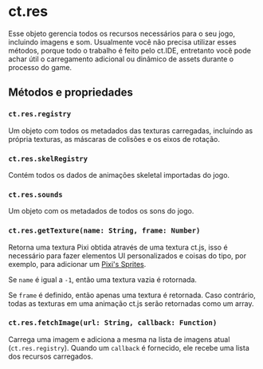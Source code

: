 # ct.res

Esse objeto gerencia todos os recursos necessários para o seu jogo, incluindo imagens e som. Usualmente você não precisa utilizar esses métodos, porque todo o trabalho é feito pelo ct.IDE, entretanto você pode achar útil o carregamento adicional ou dinâmico de assets durante o processo do game.

## Métodos e propriedades

### `ct.res.registry`

 Um objeto com todos os metadados das texturas carregadas, incluíndo as própria texturas, as máscaras de colisões e os eixos de rotação.

### `ct.res.skelRegistry`

Contém todos os dados de animações skeletal importadas do jogo.

### `ct.res.sounds`

Um objeto com os metadados de todos os sons do jogo.

### `ct.res.getTexture(name: String, frame: Number)`

Retorna uma textura Pixi obtida através de uma textura ct.js, isso é necessário para fazer elementos UI personalizados e coisas do tipo, por exemplo, para adicionar um [Pixi's Sprites](http://pixijs.download/release/docs/PIXI.Sprite.html).

Se `name` é igual a `-1`, então uma textura vazia é rotornada.

Se `frame` é definido, então apenas uma textura é retornada. Caso contrário, todas as texturas em uma animação ct.js serão retornadas como um array.

### `ct.res.fetchImage(url: String, callback: Function)`

Carrega uma imagem e adiciona a mesma na lista de imagens atual (`ct.res.registry`). Quando um `callback` é fornecido, ele recebe uma lista dos recursos carregados.
